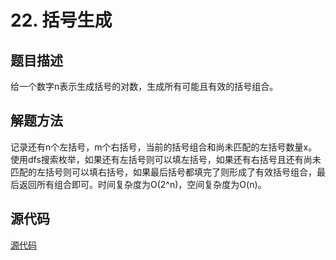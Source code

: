 # 22. 括号生成

## 题目描述

给一个数字n表示生成括号的对数，生成所有可能且有效的括号组合。

## 解题方法

记录还有n个左括号，m个右括号，当前的括号组合和尚未匹配的左括号数量x。使用dfs搜索枚举，如果还有左括号则可以填左括号，如果还有右括号且还有尚未匹配的左括号则可以填右括号，如果最后括号都填完了则形成了有效括号组合，最后返回所有组合即可。时间复杂度为O(2^n)，空间复杂度为O(n)。

## 源代码

[源代码](../src/22-generate-parentheses.cpp)
